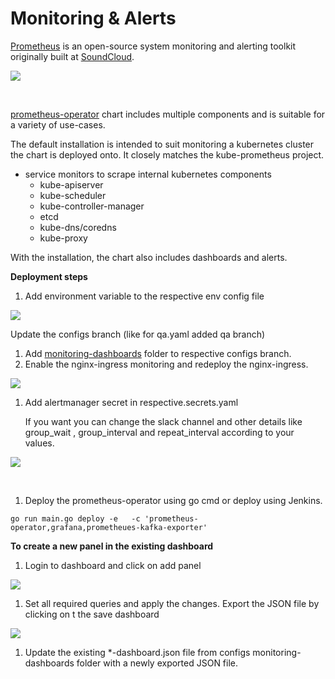 # Monitoring & Alerts

​[Prometheus](https://github.com/prometheus) is an open-source system monitoring and alerting toolkit originally built at [SoundCloud](https://soundcloud.com/).

![](https://gblobscdn.gitbook.com/assets%2F-MERG\_iQW5oN4ukgXP8K%2F-MGrw8HGOm3l\_f8x\_z\_k%2F-MGrwL-4kKqpAxJeuFs6%2Fimage.png?alt=media\&token=5abd97b1-ed7e-4431-8b19-05990306b7c6)

​

​[prometheus-operator](https://github.com/egovernments/eGov-infraOps/tree/master/helm/charts/backbone-services/prometheus-operator) chart includes multiple components and is suitable for a variety of use-cases.

The default installation is intended to suit monitoring a kubernetes cluster the chart is deployed onto. It closely matches the kube-prometheus project.

* service monitors to scrape internal kubernetes components
  * kube-apiserver
  * kube-scheduler
  * kube-controller-manager
  * etcd
  * kube-dns/coredns
  * kube-proxy

With the installation, the chart also includes dashboards and alerts.

**Deployment steps**

1. Add environment variable to the respective env config file

![](https://gblobscdn.gitbook.com/assets%2F-MERG\_iQW5oN4ukgXP8K%2F-MGrw8HGOm3l\_f8x\_z\_k%2F-MGrwTLM-FUSNONevMC\_%2Fimage.png?alt=media\&token=74b8862b-6559-4eeb-9c62-d6e6b135f259)

Update the configs branch (like for qa.yaml added qa branch)

1. Add [monitoring-dashboards](https://github.com/egovernments/configs/tree/master/monitoring-dashboards) folder to respective configs branch.
2. Enable the nginx-ingress monitoring and redeploy the nginx-ingress.

![](https://gblobscdn.gitbook.com/assets%2F-MERG\_iQW5oN4ukgXP8K%2F-MGrw8HGOm3l\_f8x\_z\_k%2F-MGrwh6EjT8WevJDyZlZ%2Fimage.png?alt=media\&token=ae3f08ef-c717-4542-8f4b-94ae24a354c8)

1.  Add alertmanager secret in respective.secrets.yaml

    If you want you can change the slack channel and other details like group\_wait , group\_interval and repeat\_interval according to your values.

![](https://gblobscdn.gitbook.com/assets%2F-MERG\_iQW5oN4ukgXP8K%2F-MGrw8HGOm3l\_f8x\_z\_k%2F-MGrwr0B56IGjJ6WoQ\_P%2Fimage.png?alt=media\&token=757e1fbe-3ccb-4365-a5b9-2b29134946bc)

​

1. Deploy the prometheus-operator using go cmd or deploy using Jenkins.

```
go run main.go deploy -e   -c 'prometheus-operator,grafana,prometheues-kafka-exporter'
```

**To create a new panel in the existing dashboard**

1. Login to dashboard and click on add panel

![](https://gblobscdn.gitbook.com/assets%2F-MERG\_iQW5oN4ukgXP8K%2F-MGrw8HGOm3l\_f8x\_z\_k%2F-MGrxHZVT0kM\_QOnu\_qT%2Fimage.png?alt=media\&token=51014ac7-993c-4a98-8478-6de51133f090)

1. Set all required queries and apply the changes. Export the JSON file by clicking on t the save dashboard

![](https://gblobscdn.gitbook.com/assets%2F-MERG\_iQW5oN4ukgXP8K%2F-MGrw8HGOm3l\_f8x\_z\_k%2F-MGrxSGhocrCKvWfVyjF%2Fimage.png?alt=media\&token=9a694df7-f8be-4186-a928-2b39e25e2706)

1. Update the existing \*-dashboard.json file from configs monitoring-dashboards folder with a newly exported JSON file.
